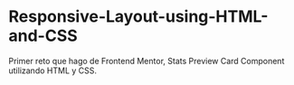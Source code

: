 # Responsive-Layout-using-HTML-and-CSS
Primer reto que hago de Frontend Mentor, Stats Preview Card Component utilizando HTML y CSS.
